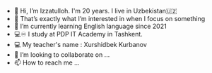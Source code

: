 - 👋 Hi, I’m Izzatulloh. I'm 20 years. I live in Uzbekistan🇺🇿
- 👀 That’s exactly what I’m interested in when I focus on something 
- 🌱 I’m currently learning English language since 2021 
- 💻♾ I study at PDP IT Academy in Tashkent.
- 💻 My teacher's name : Xurshidbek Kurbanov
- 💞️ I’m looking to collaborate on ...
- 📫 How to reach me ...

<!---
izzatulloh0110/izzatulloh0110 is a ✨ special ✨ repository because its `README.md` (this file) appears on your GitHub profile.
You can click the Preview link to take a look at your changes.
--->
